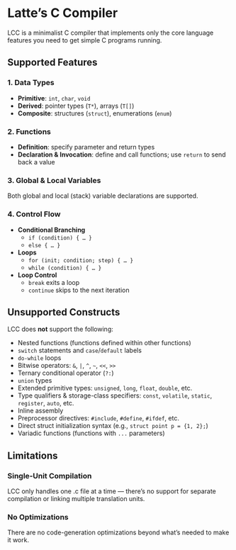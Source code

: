 # Latte’s C Compiler

LCC is a minimalist C compiler that implements only the core language features you need to get simple C programs running.

## Supported Features

### 1. Data Types

- **Primitive**: `int`, `char`, `void`  
- **Derived**: pointer types (`T*`), arrays (`T[]`)  
- **Composite**: structures (`struct`), enumerations (`enum`)  

### 2. Functions

- **Definition**: specify parameter and return types  
- **Declaration & Invocation**: define and call functions; use `return` to send back a value

### 3. Global & Local Variables

Both global and local (stack) variable declarations are supported.

### 4. Control Flow

- **Conditional Branching**  
  - `if (condition) { … }`  
  - `else { … }`  
- **Loops**  
  - `for (init; condition; step) { … }`  
  - `while (condition) { … }`  
- **Loop Control**  
  - `break` exits a loop  
  - `continue` skips to the next iteration  

## Unsupported Constructs

LCC does **not** support the following:

- Nested functions (functions defined within other functions)  
- `switch` statements and `case`/`default` labels  
- `do-while` loops  
- Bitwise operators: `&`, `|`, `^`, `~`, `<<`, `>>`  
- Ternary conditional operator (`?:`)  
- `union` types  
- Extended primitive types: `unsigned`, `long`, `float`, `double`, etc.  
- Type qualifiers & storage-class specifiers: `const`, `volatile`, `static`, `register`, `auto`, etc.  
- Inline assembly  
- Preprocessor directives: `#include`, `#define`, `#ifdef`, etc.  
- Direct struct initialization syntax (e.g., `struct point p = {1, 2};`)  
- Variadic functions (functions with `...` parameters)  


## Limitations

### Single‐Unit Compilation
LCC only handles one .c file at a time — there’s no support for separate compilation or linking multiple translation units.

### No Optimizations
There are no code-generation optimizations beyond what’s needed to make it work.
